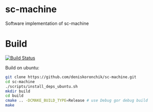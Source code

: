 # sc-machine
Software implementation of sc-machine

# Build
[![Build Status](https://travis-ci.org/deniskoronchik/sc-machine.svg?branch=master)](https://travis-ci.org/deniskoronchik/sc-machine)

Build on ubuntu:
```sh
git clone https://github.com/deniskoronchik/sc-machine.git
cd sc-machine
./scripts/install_deps_ubuntu.sh
mkdir build
cd build
cmake .. -DCMAKE_BUILD_TYPE=Release # use Debug gor debug build
make
```

